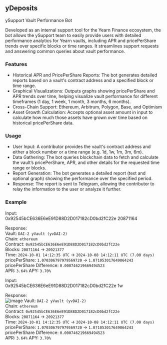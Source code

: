 ## yDeposits
ySupport Vault Performance Bot

Developed as an internal support tool for the Yearn Finance ecosystem, the bot allows the ySupport team to easily provide users with detailed performance analytics for Yearn vaults, including APR and pricePerShare trends over specific blocks or time ranges. It streamlines support requests and answering common queries about vault performance.

### Features
- Historical APR and PricePerShare Reports: The bot generates detailed reports based on a vault's contract address and a specified block or time range.
- Graphical Visualizations: Outputs graphs showing pricePerShare and APR trends over time, helping visualize vault performance for different timeframes (1 day, 1 week, 1 month, 3 months, 6 months).
- Cross-Chain Support: Ethereum, Arbitrum, Polygon, Base, and Optimism
- Asset Growth Calculation: Accepts optional asset amount in input to calculate how much those assets have grown over time based on historical pricePerShare data.

### Usage
- User Input: A contributor provides the vault's contract address and either a block number or a time range (e.g. 1d, 1w, 1m, 3m, 6m).
- Data Gathering: The bot queries blockchain data to fetch and calculate the vault’s pricePerShare, APR, and other details for the requested time range or blocks.
- Report Generation: The bot generates a detailed report (text and optional graph) showing the performance over the specified period.
- Response: The report is sent to Telegram, allowing the contributor to relay the information to the user or analyze it further.

### Example
Input:  
0x92545bCE636E6eE91D88D2D017182cD0bd2fC22e 20871164

Response:  
Vault: `DAI-2 yVault (yvDAI-2)`  
Chain: `ethereum`  
Contract: `0x92545bCE636E6eE91D88D2D017182cD0bd2fC22e`  
Blocks: `20871164` -> `20921377`  
Time: `2024-10-01 14:12:35 UTC` -> `2024-10-08 14:12:11 UTC (7.00 days)`  
pricePerShare: `1.070306797979569720` -> `1.071053017649064243`  
pricePerShare Difference: `0.000746219669494523`  
APR: `3.64%`    APY: `3.70%`  

Input:  
0x92545bCE636E6eE91D88D2D017182cD0bd2fC22e 1w

Response:  
![image](https://github.com/user-attachments/assets/22d15d55-7f6d-424c-b765-1b1cc2e9ad3a)
Vault: `DAI-2 yVault (yvDAI-2)`  
Chain: `ethereum`  
Contract: `0x92545bCE636E6eE91D88D2D017182cD0bd2fC22e`  
Blocks: `20871164` -> `20921377`  
Time: `2024-10-01 14:12:35 UTC` -> `2024-10-08 14:12:11 UTC (7.00 days)`  
pricePerShare: `1.070306797979569720` -> `1.071053017649064243`  
pricePerShare Difference: `0.000746219669494523`  
APR: `3.64%`    APY: `3.70%`  
